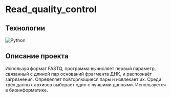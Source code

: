 # Read_quality_control

## Технологии

![Python](https://img.shields.io/badge/python-3670A0?style=for-the-badge&logo=python&logoColor=ffdd54)

## Описание проекта

Используя формат FASTQ, программа вычисляет первый параметр, связанный с длиной пар оснований фрагмента ДНК, и распознаёт загрязнения.
Определяет повторяющиеся пары и извлекает их. Среди трёх данных архивов выберает один с лучшими данными. Используется в биоинформатике.
